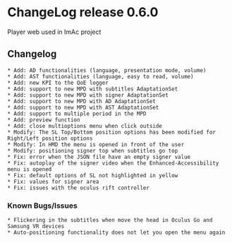 # ChangeLog release 0.6.0

Player web used in ImAc project

## Changelog

	* Add: AD functionalities (language, presentation mode, volume)
	* Add: AST functionalities (language, easy to read, volume)
	* Add: new KPI to the QoE logger
	* Add: support to new MPD with subtitles AdaptationSet
	* Add: support to new MPD with signer AdaptationSet
	* Add: support to new MPD with AD AdaptationSet
	* Add: support to new MPD with AST AdaptationSet
	* Add: support to multiple period in the MPD
	* Add: preview function
	* Add: close multioptions menu when click outside	
	* Modify: The SL Top/Bottom position options has been modified for Right/Left position options
	* Modify: In HMD the menu is opened in front of the user
	* Modify: positioning signer top when subtitles go top
	* Fix: error when the JSON file have an empty signer value
	* Fix: autoplay of the signer video when the Enhanced-Accessibility menu is opened
	* Fix: default options of SL not highlighted in yellow
	* Fix: values for signer area
	* Fix: issues with the oculus rift controller

### Known Bugs/Issues

	* Flickering in the subtitles when move the head in Oculus Go and Samsung VR devices
	* Auto-positioning functionality does not let you open the menu again


